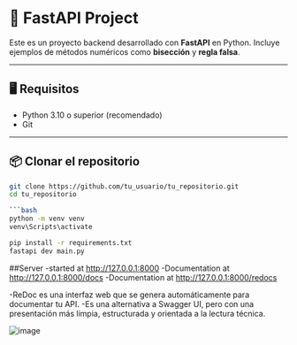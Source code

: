 # 🚀 FastAPI Project

Este es un proyecto backend desarrollado con **FastAPI** en Python. Incluye ejemplos de métodos numéricos como **bisección** y **regla falsa**.

---

## 🖥️ Requisitos

- Python 3.10 o superior (recomendado)
- Git

---

## 📦 Clonar el repositorio

```bash
git clone https://github.com/tu_usuario/tu_repositorio.git
cd tu_repositorio

```bash
python -m venv venv
venv\Scripts\activate

pip install -r requirements.txt
fastapi dev main.py
```

##Server 
-started at http://127.0.0.1:8000
-Documentation at http://127.0.0.1:8000/docs
-Documentation at http://127.0.0.1:8000/redocs

-ReDoc es una interfaz web que se genera automáticamente para documentar tu API. 
-Es una alternativa a Swagger UI, pero con una presentación más limpia, estructurada y orientada a la lectura técnica.

![image](https://github.com/user-attachments/assets/4116ff80-9e43-4e7e-9592-6dd6f44b1534)

